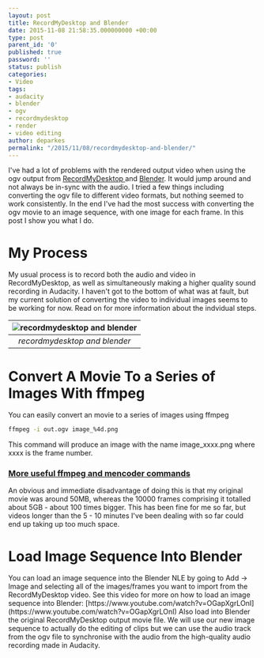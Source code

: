 ```yaml
---
layout: post
title: RecordMyDesktop and Blender
date: 2015-11-08 21:58:35.000000000 +00:00
type: post
parent_id: '0'
published: true
password: ''
status: publish
categories:
- Video
tags:
- audacity
- blender
- ogv
- recordmydesktop
- render
- video editing
author: deparkes
permalink: "/2015/11/08/recordmydesktop-and-blender/"
---
```

I've had a lot of problems with the rendered output video when using the ogv output from <a href="https://recordmydesktop.sourceforge.net/about.php">RecordMyDesktop </a>and <a href="https://www.blender.org/">Blender</a>. It would jump around and not always be in-sync with the audio. I tried a few things including converting the ogv file to different video formats, but nothing seemed to work consistently.
In the end I've had the most success with converting the ogv movie to an image sequence, with one image for each frame. In this post I show you what I do.
<h1>My Process</h1>
My usual process is to record both the audio and video in RecordMyDesktop, as well as simultaneously making a higher quality sound recording in Audacity. I haven't got to the bottom of what was at fault, but my current solution of converting the video to individual images seems to be working for now.
Read on for more information about the indvidual steps.

| ![recordmydesktop and blender]({{site.baseurl}}/assets/2015/11/Schematic-1024x449.png) |
|:--:|
| *recordmydesktop and blender* |


<h1>Convert A Movie To a Series of Images With ffmpeg</h1>
You can easily convert an movie to a series of images using ffmpeg

```bash
ffmpeg -i out.ogv image_%4d.png
```

This command will produce an image with the name image_xxxx.png where xxxx is the frame number.
<h3><a href="https://www.jarred.co.za/articles/item/12-useful-ffmpeg-and-mencoder-commands.html">More useful ffmpeg and mencoder commands</a></h3>
An obvious and immediate disadvantage of doing this is that my original movie was around 50MB, whereas the 10000 frames comprising it totalled about 5GB - about 100 times bigger.
This has been fine for me so far, but videos longer than the 5 - 10 minutes I've been dealing with so far could end up taking up too much space.
<h1>Load Image Sequence Into Blender</h1>
You can load an image sequence into the Blender NLE by going to Add -&gt; Image and selecting all of the images/frames you want to import from the RecordMyDesktop video.
See this video for more on how to load an image sequence into Blender:
[https://www.youtube.com/watch?v=OGapXgrLOnI](https://www.youtube.com/watch?v=OGapXgrLOnI)
Also load into Blender the original RecordMyDesktop output movie file. We will use our new image sequence to actually do the editing of clips but we can use the audio track from the ogv file to synchronise with the audio from the high-quality audio recording made in Audacity.
